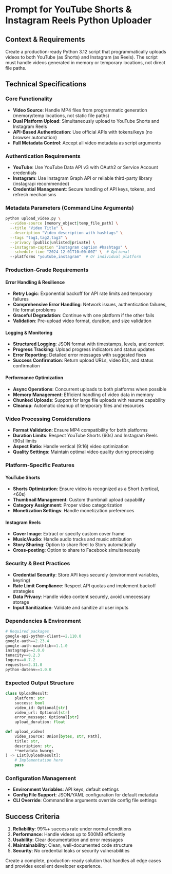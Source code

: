 # Prompt for YouTube Shorts & Instagram Reels Python Uploader

## Context & Requirements
Create a production-ready Python 3.12 script that programmatically uploads videos to both YouTube (as Shorts) and Instagram (as Reels). The script must handle videos generated in memory or temporary locations, not direct file paths.

## Technical Specifications

### Core Functionality
- **Video Source**: Handle MP4 files from programmatic generation (memory/temp locations, not static file paths)
- **Dual Platform Upload**: Simultaneously upload to YouTube Shorts and Instagram Reels
- **API-Based Authentication**: Use official APIs with tokens/keys (no browser automation)
- **Full Metadata Control**: Accept all video metadata as script arguments

### Authentication Requirements
- **YouTube**: Use YouTube Data API v3 with OAuth2 or Service Account credentials
- **Instagram**: Use Instagram Graph API or reliable third-party library (instagrapi recommended)
- **Credential Management**: Secure handling of API keys, tokens, and refresh mechanisms

### Metadata Parameters (Command Line Arguments)
```bash
python upload_video.py \
  --video-source [memory_object|temp_file_path] \
  --title "Video Title" \
  --description "Video description with hashtags" \
  --tags "tag1,tag2,tag3" \
  --privacy [public|unlisted|private] \
  --instagram-caption "Instagram caption #hashtags" \
  --schedule-time "2024-12-01T10:00:00Z" \  # Optional
  --platforms "youtube,instagram"  # Or individual platform
```

### Production-Grade Requirements

#### Error Handling & Resilience
- **Retry Logic**: Exponential backoff for API rate limits and temporary failures
- **Comprehensive Error Handling**: Network issues, authentication failures, file format problems
- **Graceful Degradation**: Continue with one platform if the other fails
- **Validation**: Pre-upload video format, duration, and size validation

#### Logging & Monitoring
- **Structured Logging**: JSON format with timestamps, levels, and context
- **Progress Tracking**: Upload progress indicators and status updates
- **Error Reporting**: Detailed error messages with suggested fixes
- **Success Confirmation**: Return upload URLs, video IDs, and status confirmation

#### Performance Optimization
- **Async Operations**: Concurrent uploads to both platforms when possible
- **Memory Management**: Efficient handling of video data in memory
- **Chunked Uploads**: Support for large file uploads with resume capability
- **Cleanup**: Automatic cleanup of temporary files and resources

### Video Processing Considerations
- **Format Validation**: Ensure MP4 compatibility for both platforms
- **Duration Limits**: Respect YouTube Shorts (60s) and Instagram Reels (90s) limits
- **Aspect Ratio**: Handle vertical (9:16) video optimization
- **Quality Settings**: Maintain optimal video quality during processing

### Platform-Specific Features

#### YouTube Shorts
- **Shorts Optimization**: Ensure video is recognized as a Short (vertical, <60s)
- **Thumbnail Management**: Custom thumbnail upload capability
- **Category Assignment**: Proper video categorization
- **Monetization Settings**: Handle monetization preferences

#### Instagram Reels
- **Cover Image**: Extract or specify custom cover frame
- **Music/Audio**: Handle audio tracks and music attribution
- **Story Sharing**: Option to share Reel to Story automatically
- **Cross-posting**: Option to share to Facebook simultaneously

### Security & Best Practices
- **Credential Security**: Store API keys securely (environment variables, keyring)
- **Rate Limit Compliance**: Respect API quotas and implement backoff strategies
- **Data Privacy**: Handle video content securely, avoid unnecessary storage
- **Input Sanitization**: Validate and sanitize all user inputs

### Dependencies & Environment
```python
# Required packages
google-api-python-client==2.110.0
google-auth==2.23.4
google-auth-oauthlib==1.1.0
instagrapi==2.0.0
tenacity==8.2.3
loguru==0.7.2
requests==2.31.0
python-dotenv==1.0.0
```

### Expected Output Structure
```python
class UploadResult:
    platform: str
    success: bool
    video_id: Optional[str]
    video_url: Optional[str]
    error_message: Optional[str]
    upload_duration: float
    
def upload_video(
    video_source: Union[bytes, str, Path],
    title: str,
    description: str,
    **metadata_kwargs
) -> List[UploadResult]:
    # Implementation here
    pass
```

### Configuration Management
- **Environment Variables**: API keys, default settings
- **Config File Support**: JSON/YAML configuration for default metadata
- **CLI Override**: Command line arguments override config file settings

## Success Criteria
1. **Reliability**: 99%+ success rate under normal conditions
2. **Performance**: Handle videos up to 500MB efficiently
3. **Usability**: Clear documentation and error messages
4. **Maintainability**: Clean, well-documented code structure
5. **Security**: No credential leaks or security vulnerabilities

Create a complete, production-ready solution that handles all edge cases and provides excellent developer experience.